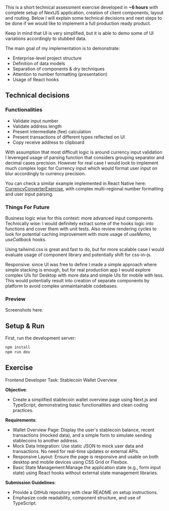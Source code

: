 This is a short technical assessment exercise developed in **~6 hours** with complete setup of NextJS application,
creation of client components, layout and routing. Below I will explain some technical decisions and next steps to be
done if we would like to implement a full production ready product.

Keep in mind that UI is very simplified, but it is able to demo some of UI variations accordingly to stubbed data.

The main goal of my implementation is to demonstrate:

- Enterprise-level project structure
- Definition of data models
- Separation of components & dry techniques
- Attention to number formatting (presentation)
- Usage of React hooks

## Technical decisions

### Functionalities

- Validate input number
- Validate address length
- Present intermediate (fee) calculation
- Present transactions of different types reflected on UI
- Copy receive address to clipboard

With assumption that most difficult logic is around currency input validation I levereged usage of parsing function that
considers grouping separator and decimal cases precision. However for real case I would look to implement much complex
logic for Currency input which would format user input on blur accordingly to currency precision.

You can check a similar example implemented in React Native
here: [CurrencyConverterExercise](https://github.com/mkmule/CurrencyConverterExercise/tree/main), with complex
multi-regional number formatting and user input parsing.

### Things For Future

Business logic wise for this context: more advanced input components. Technically wise: I would definitely extract some
of the hooks logic into functions and cover them with unit tests.
Also review rendering cycles to look for potential caching improvement with more usage of _useMemo_, _useCallback_
hooks.

Using tailwind.css is great and fast to do, but for more scalable case I would evaluate usage of component library and
potentially shift for css-in-js.

Responsive: since UI was free to define I made a simple approach where simple stacking is enough, but for real
production app I would explore complex UIs for Desktop with more data and simple UIs for mobile with less. This would
potentially result into creation of separate components by platform to avoid complex unmaintainable codebases.

### Preview

Screenshots here.

## Setup & Run

First, run the development server:

```bash
npm install
npm run dev 
```

## Exercise

Frontend Developer Task: Stablecoin Wallet Overview

**Objective**:

- Create a simplified stablecoin wallet overview page using Next.js and TypeScript, demonstrating basic functionalities
  and clean coding practices.

**Requirements**:

- Wallet Overview Page: Display the user's stablecoin balance, recent transactions (mocked data), and a simple form to
  simulate sending stablecoins to another address.
- Mock Data Integration: Use static JSON to mock user data and transactions. No need for real-time updates or external
  APIs.
- Responsive Layout: Ensure the page is responsive and usable on both desktop and mobile devices using CSS Grid or
  Flexbox.
- Basic State Management:Manage the application state (e.g., form input state) using React hooks without external state
  management libraries.

**Submission Guidelines**:

- Provide a GitHub repository with clear README on setup instructions.
- Emphasize code readability, component structure, and use of TypeScript.

